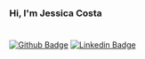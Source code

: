 ### Hi, I'm Jessica Costa

#


[![Github Badge](https://img.shields.io/badge/-Github-000?style=flat-square&logo=Github&logoColor=white&link=https://github.com/jessicacosta07)](https://github.com/jessicacosta07)
[![Linkedin Badge](https://img.shields.io/badge/-LinkedIn-blue?style=flat-square&logo=Linkedin&logoColor=white&link=https:https://www.linkedin.com/in/jessicosta94/)](https://www.linkedin.com/in/jessicosta94/)


